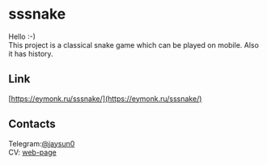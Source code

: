 # sssnake
Hello :-)<br>
This project is a classical snake game which can be played on mobile. Also it has history.

## Link
[https://eymonk.ru/sssnake/](https://eymonk.ru/sssnake/)

## Contacts
Telegram:[@jaysun0](https://t.me/jaysun0) <br>
CV: [web-page](https://jaysuno0.github.io/rsschool-cv/)
